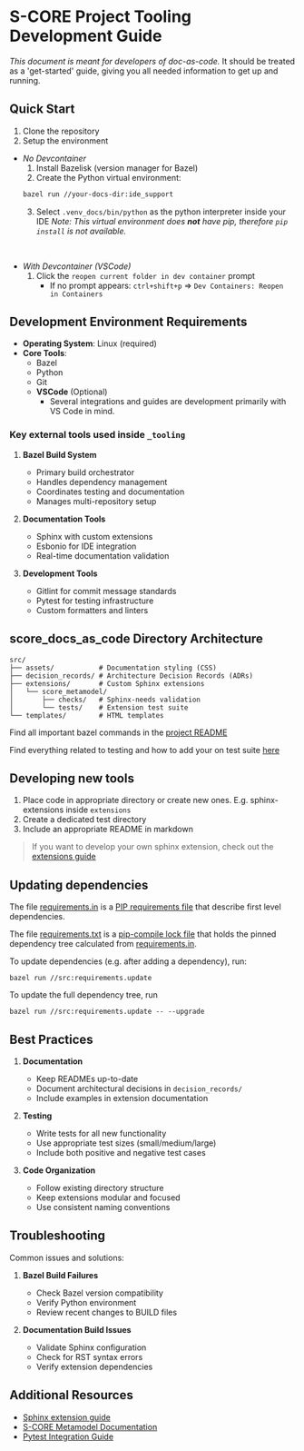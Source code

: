 # S-CORE Project Tooling Development Guide

*This document is meant for *developers* of doc-as-code.*
It should be treated as a 'get-started' guide, giving you all needed information to get up and running.

## Quick Start

1. Clone the repository
2. Setup the environment
- *No Devcontainer*
    1. Install Bazelisk (version manager for Bazel)
    2. Create the Python virtual environment:
   ```bash
   bazel run //your-docs-dir:ide_support
   ```
    3. Select `.venv_docs/bin/python` as the python interpreter inside your IDE
    *Note: This virtual environment does **not** have pip, therefore `pip install` is not available.*
<br>

- *With Devcontainer (VSCode)*
    1. Click the `reopen current folder in dev container` prompt
        -  If no prompt appears: `ctrl+shift+p` => `Dev Containers: Reopen in Containers`


## Development Environment Requirements

- **Operating System**: Linux (required)
- **Core Tools**:
  - Bazel
  - Python
  - Git
  - **VSCode** (Optional)
    - Several integrations and guides are development primarily with VS Code in mind.



### Key external tools used inside `_tooling`

1. **Bazel Build System**
   - Primary build orchestrator
   - Handles dependency management
   - Coordinates testing and documentation
   - Manages multi-repository setup

2. **Documentation Tools**
   - Sphinx with custom extensions
   - Esbonio for IDE integration
   - Real-time documentation validation

3. **Development Tools**
   - Gitlint for commit message standards
   - Pytest for testing infrastructure
   - Custom formatters and linters



## score_docs_as_code Directory Architecture

```
src/
├── assets/           # Documentation styling (CSS)
├── decision_records/ # Architecture Decision Records (ADRs)
├── extensions/       # Custom Sphinx extensions
│   └── score_metamodel/
│       ├── checks/   # Sphinx-needs validation
│       └── tests/    # Extension test suite
└── templates/        # HTML templates
```


Find all important bazel commands in the [project README](/README.md)

Find everything related to testing and how to add your on test suite [here](/tools/testing/pytest/README.md)

## Developing new tools

1. Place code in appropriate directory or create new ones. E.g. sphinx-extensions inside `extensions`
2. Create a dedicated test directory
3. Include an appropriate README in markdown

> If you want to develop your own sphinx extension, check out the [extensions guide](/src/extensions/README.md)

## Updating dependencies

The file [requirements.in](./requirements.in) is a [PIP requirements file](https://pip.pypa.io/en/stable/reference/requirements-file-format/) that describe first level dependencies.

The file [requirements.txt](./requirements.txt) is a [pip-compile lock file](https://pip-tools.readthedocs.io/en/latest/cli/pip-compile/) that holds
the pinned dependency tree calculated from [requirements.in](./requirements.in).

To update dependencies (e.g. after adding a dependency), run:
```
bazel run //src:requirements.update
```

To update the full dependency tree, run
```
bazel run //src:requirements.update -- --upgrade
```

## Best Practices

1. **Documentation**
   - Keep READMEs up-to-date
   - Document architectural decisions in `decision_records/`
   - Include examples in extension documentation

2. **Testing**
   - Write tests for all new functionality
   - Use appropriate test sizes (small/medium/large)
   - Include both positive and negative test cases

3. **Code Organization**
   - Follow existing directory structure
   - Keep extensions modular and focused
   - Use consistent naming conventions

## Troubleshooting

Common issues and solutions:

1. **Bazel Build Failures**
   - Check Bazel version compatibility
   - Verify Python environment
   - Review recent changes to BUILD files

2. **Documentation Build Issues**
   - Validate Sphinx configuration
   - Check for RST syntax errors
   - Verify extension dependencies

## Additional Resources
- [Sphinx extension guide](/src/extensions/README.md)
- [S-CORE Metamodel Documentation](/src/extensions/score_metamodel/README.md)
- [Pytest Integration Guide](/tools/testing/pytest/README.md)
